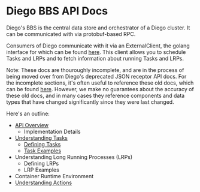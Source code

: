 # Diego BBS API Docs

Diego's BBS is the central data store and orchestrator of a Diego cluster. It can be communicated with via protobuf-based RPC.

Consumers of Diego communicate with it via an ExternalClient, the golang interface for which can be found [here](https://godoc.org/github.com/cloudfoundry-incubator/bbs#ExternalClient). This client allows you to schedule Tasks and LRPs and to fetch information about running Tasks and LRPs.

Note: These docs are thouroughly incomplete, and are in the process of being moved over from Diego's deprecated JSON receptor API docs. For the incomplete sections, it's often useful to reference these old docs, which can be found [here](https://github.com/cloudfoundry-incubator/receptor/tree/master/doc). However, we make no guarantees about the accuracy of these old docs, and in many cases they reference components and data types that have changed significantly since they were last changed.

Here's an outline:

- [API Overview](overview.md)
   - Implementation Details
- [Understanding Tasks](tasks.md)
   - [Defining Tasks](defining-tasks.md)
   - [Task Examples](task-examples.md)
- Understanding Long Running Processes (LRPs)
   - Defining LRPs
   - LRP Examples
- Container Runtime Environment
- [Understanding Actions](actions.md)
